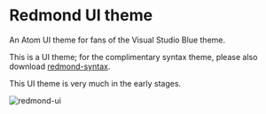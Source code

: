 # Redmond UI theme

An Atom UI theme for fans of the Visual Studio Blue theme.

This is a UI theme; for the complimentary syntax theme, please also download [redmond-syntax](https://atom.io/themes/redmond-syntax).

This UI theme is very much in the early stages.

![redmond-ui](https://cloud.githubusercontent.com/assets/3755379/8469504/f02e027a-2049-11e5-8c58-8bc24f0ef933.png)
